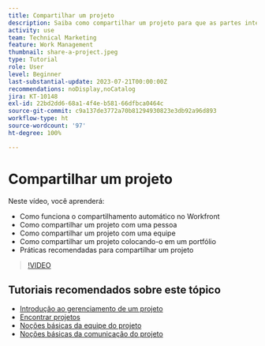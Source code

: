 ```yaml
---
title: Compartilhar um projeto
description: Saiba como compartilhar um projeto para que as partes interessadas e outros interessados possam ter visibilidade sobre o trabalho que está sendo realizado usando o [!DNL  Workfront].
activity: use
team: Technical Marketing
feature: Work Management
thumbnail: share-a-project.jpeg
type: Tutorial
role: User
level: Beginner
last-substantial-update: 2023-07-21T00:00:00Z
recommendations: noDisplay,noCatalog
jira: KT-10148
exl-id: 22bd2dd6-68a1-4f4e-b581-66dfbca0464c
source-git-commit: c9a137de3772a70b81294930823e3db92a96d893
workflow-type: ht
source-wordcount: '97'
ht-degree: 100%

---
```


# Compartilhar um projeto

Neste vídeo, você aprenderá:

* Como funciona o compartilhamento automático no Workfront
* Como compartilhar um projeto com uma pessoa
* Como compartilhar um projeto com uma equipe
* Como compartilhar um projeto colocando-o em um portfólio
* Práticas recomendadas para compartilhar um projeto

>[!VIDEO](https://video.tv.adobe.com/v/3418904/?quality=12&learn=on)

## Tutoriais recomendados sobre este tópico

* [Introdução ao gerenciamento de um projeto](https://experienceleague.adobe.com/pt-br/docs/workfront-learn/tutorials-workfront/manage-work/projects/getting-started-manage-a-project.md)
* [Encontrar projetos](https://experienceleague.adobe.com/pt-br/docs/workfront-learn/tutorials-workfront/manage-work/projects/find-projects.md)
* [Noções básicas da equipe do projeto](https://experienceleague.adobe.com/pt-br/docs/workfront-learn/tutorials-workfront/manage-work/projects/understand-the-project-team.md)
* [Noções básicas da comunicação do projeto](https://experienceleague.adobe.com/pt-br/docs/workfront-learn/tutorials-workfront/manage-work/projects/understand-project-communication.md)

